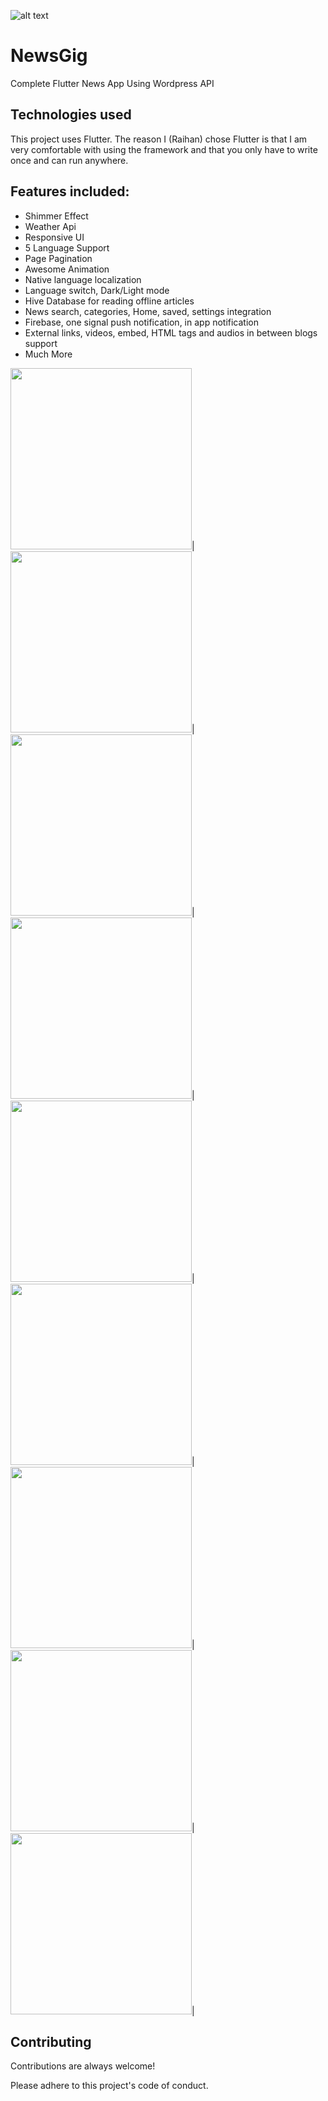 
![alt text](https://raw.githubusercontent.com/ihraihan/Complete-Flutter-News-App/master/android/app/src/main/res/mipmap-xxxhdpi/ic_launcher.png?raw=true)
# NewsGig

Complete Flutter News App Using Wordpress API

## Technologies used

This project uses Flutter. The reason I (Raihan) chose Flutter is that I am very comfortable with using the framework and that you only have to write once and can run anywhere.

## Features included:
* Shimmer Effect
* Weather Api
* Responsive UI
* 5 Language Support
* Page Pagination
* Awesome Animation
* Native language localization
* Language switch, Dark/Light mode
* Hive Database for reading offline articles
* News search, categories, Home, saved, settings integration
* Firebase, one signal push notification, in app notification
* External links, videos, embed, HTML tags and audios in between blogs support
* Much More

<img src="https://github.com/ihraihan/Complete-Flutter-News-App/blob/master/screenshots/1%20(1).jpg" width="290">|&nbsp;&nbsp;
<img src="https://github.com/ihraihan/Complete-Flutter-News-App/blob/master/screenshots/1%20(3).jpg" width="290">|&nbsp;&nbsp;
<img src="https://github.com/ihraihan/Complete-Flutter-News-App/blob/master/screenshots/1%20(7).jpg" width="290">|&nbsp;&nbsp;
<img src="https://github.com/ihraihan/Complete-Flutter-News-App/blob/master/screenshots/1%20(9).jpg" width="290">|&nbsp;&nbsp;
<img src="https://github.com/ihraihan/Complete-Flutter-News-App/blob/master/screenshots/1%20(6).jpg" width="290">|&nbsp;&nbsp;
<img src="https://github.com/ihraihan/Complete-Flutter-News-App/blob/master/screenshots/1%20(10).jpg" width="290">|&nbsp;&nbsp;
<img src="https://github.com/ihraihan/Complete-Flutter-News-App/blob/master/screenshots/1%20(2).jpg" width="290">|&nbsp;&nbsp;
<img src="https://github.com/ihraihan/Complete-Flutter-News-App/blob/master/screenshots/1%20(5).jpg" width="290">|&nbsp;&nbsp;
<img src="https://github.com/ihraihan/Complete-Flutter-News-App/blob/master/screenshots/1%20(11).jpg" width="290">|



## Contributing
Contributions are always welcome!

Please adhere to this project's code of conduct.
